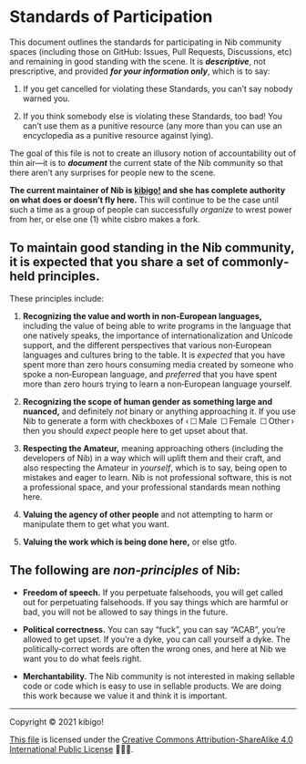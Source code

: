 #  Standards of Participation  #

This document outlines the standards for participating in Nib community spaces (including those on GitHub: Issues, Pull Requests, Discussions, etc) and remaining in good standing with the scene.
It is **_descriptive_**, not prescriptive, and provided **_for your information only_**, which is to say:

01. If you get cancelled for violating these Standards, you can’t say nobody warned you.

02. If you think somebody else is violating these Standards, too bad!
    You can’t use them as a punitive resource (any more than you can use an encyclopedia as a punitive resource against lying).

The goal of this file is not to create an illusory notion of accountability out of thin air—it is to **_document_** the current state of the Nib community so that there aren’t any surprises for people new to the scene.

**The current maintainer of Nib is [kibigo!](https://github.com/marrus-sh) and she has complete authority on what does or doesn’t fly here.**
This will continue to be the case until such a time as a group of people can successfully *organize* to wrest power from her, or else one (1) white cisbro makes a fork.

##  To maintain good standing in the Nib community, it is expected that you share a set of commonly‐held principles.  ##

These principles include:

01. **Recognizing the value and worth in non‐European languages,** including the value of being able to write programs in the language that one natively speaks, the importance of internationalization and Unicode support, and the different perspectives that various non‐European languages and cultures bring to the table.
    It is *expected* that you have spent more than zero hours consuming media created by someone who spoke a non‐European language, and *preferred* that you have spent more than zero hours trying to learn a non‐European language yourself.

02. **Recognizing the scope of human gender as something large and nuanced,** and definitely *not* binary or anything approaching it.
    If you use Nib to generate a form with checkboxes of ‹ ☐ Male  ☐ Female  ☐ Other › then you should *expect* people here to get upset about that.

03. **Respecting the Amateur,** meaning approaching others (including the developers of Nib) in a way which will uplift them and their craft, and also respecting the Amateur in *yourself*, which is to say, being open to mistakes and eager to learn.
    Nib is not professional software, this is not a professional space, and your professional standards mean nothing here.

04. **Valuing the agency of other people** and not attempting to harm or manipulate them to get what you want.

05. **Valuing the work which is being done here,** or else gtfo.

##  The following are *non‐principles* of Nib:  ##

 +  **Freedom of speech.**
    If you perpetuate falsehoods, you will get called out for perpetuating falsehoods.
    If you say things which are harmful or bad, you will not be allowed to say things in the future.

 +  **Political correctness.**
    You can say “fuck”, you can say “ACAB”, you’re allowed to get upset.
    If you’re a dyke, you can call yourself a dyke.
    The politically‐correct words are often the wrong ones, and here at Nib we want you to do what feels right.

 +  **Merchantability.**
    The Nib community is not interested in making sellable code or code which is easy to use in sellable products.
    We are doing this work because we value it and think it is important.

---

Copyright © 2021 kibigo!

[This file](https://github.com/marrus-sh/Nib/blob/current/CODE_OF_CONDUCT.markdown) is licensed under the [Creative Commons Attribution-ShareAlike 4.0 International Public License](https://creativecommons.org/licenses/by-sa/4.0/) 🅭🅯🄎.
